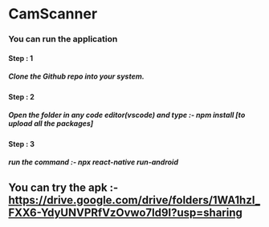 # CamScanner

### You can run the application
#### Step : 1
##### Clone the Github repo into your system.
#### Step : 2
##### Open the folder in any code editor(vscode) and type :- npm install  [to upload all the packages]
#### Step : 3
##### run the command :- npx react-native run-android

## You can try the apk :- https://drive.google.com/drive/folders/1WA1hzI_FXX6-YdyUNVPRfVzOvwo7ld9I?usp=sharing
